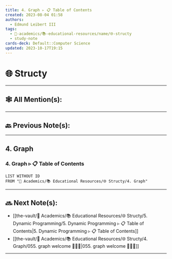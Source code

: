 ```yaml
---
title: 4. Graph ▹ 📋 Table of Contents
created: 2023-08-04 01:58
authors:
  - Edmund Leibert III
tags:
  - 🔴-academics/📚-educational-resources/name/🌐-structy
  - study-note
cards-deck: Default::Computer Science
updated: 2023-10-17T19:15
---
```


# 🌐 Structy

---

## 🕸️ All Mention(s): 

---

## 🔙 Previous Note(s):

---

## 4. Graph


### 4. Graph ▹ 📋 Table of Contents
```dataview
LIST WITHOUT ID
FROM "🔴 Academics/📚 Educational Resources/🌐 Structy/4. Graph"
```


---

## 🔜 Next Note(s):
- [[the-vault/🔴 Academics/📚 Educational Resources/🌐 Structy/5. Dynamic Programming/5. Dynamic Programming ▹ 📋 Table of Contents|5. Dynamic Programming ▹ 📋 Table of Contents]]
- [[the-vault/🔴 Academics/📚 Educational Resources/🌐 Structy/4. Graph/055. graph welcome 👨🏻‍🏫|055. graph welcome 👨🏻‍🏫]]

---
